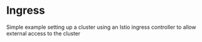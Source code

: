 # Ingress

Simple example setting up a cluster using an Istio ingress controller to allow external access
to the cluster
